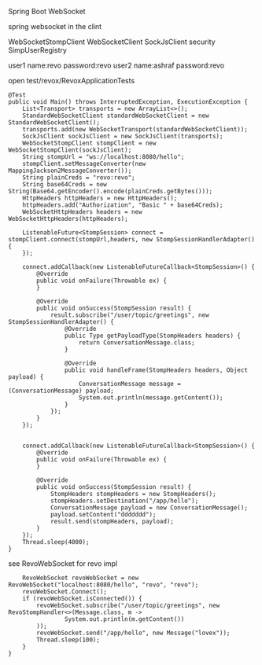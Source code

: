 Spring Boot  WebSocket

spring websocket in the clint 

WebSocketStompClient    WebSocketClient     SockJsClient security   SimpUserRegistry

user1  name:revo     password:revo
user2  name:ashraf   password:revo

open test/revox/RevoxApplicationTests

    @Test
    public void Main() throws InterruptedException, ExecutionException {
        List<Transport> transports = new ArrayList<>();
        StandardWebSocketClient standardWebSocketClient = new StandardWebSocketClient();
        transports.add(new WebSocketTransport(standardWebSocketClient));
        SockJsClient sockJsClient = new SockJsClient(transports);
        WebSocketStompClient stompClient = new WebSocketStompClient(sockJsClient);
        String stompUrl = "ws://localhost:8080/hello";
        stompClient.setMessageConverter(new MappingJackson2MessageConverter());
        String plainCreds = "revo:revo";
        String base64Creds = new String(Base64.getEncoder().encode(plainCreds.getBytes()));
        HttpHeaders httpHeaders = new HttpHeaders();
        httpHeaders.add("Authorization", "Basic " + base64Creds);
        WebSocketHttpHeaders headers = new WebSocketHttpHeaders(httpHeaders);

        ListenableFuture<StompSession> connect = stompClient.connect(stompUrl,headers, new StompSessionHandlerAdapter() {
        });

        connect.addCallback(new ListenableFutureCallback<StompSession>() {
            @Override
            public void onFailure(Throwable ex) {
            }

            @Override
            public void onSuccess(StompSession result) {
                result.subscribe("/user/topic/greetings", new StompSessionHandlerAdapter() {
                    @Override
                    public Type getPayloadType(StompHeaders headers) {
                        return ConversationMessage.class;
                    }

                    @Override
                    public void handleFrame(StompHeaders headers, Object payload) {
                        ConversationMessage message = (ConversationMessage) payload;
                        System.out.println(message.getContent());
                    }
                });
            }
        });


        connect.addCallback(new ListenableFutureCallback<StompSession>() {
            @Override
            public void onFailure(Throwable ex) {
            }

            @Override
            public void onSuccess(StompSession result) {
                StompHeaders stompHeaders = new StompHeaders();
                stompHeaders.setDestination("/app/hello");
                ConversationMessage payload = new ConversationMessage();
                payload.setContent("ddddddd");
                result.send(stompHeaders, payload);
            }
        });
        Thread.sleep(4000);
    }






see  RevoWebSocket   for revo impl


        RevoWebSocket revoWebSocket = new RevoWebSocket("localhost:8080/hello", "revo", "revo");
        revoWebSocket.Connect();
        if (revoWebSocket.isConnected()) {
            revoWebSocket.subscribe("/user/topic/greetings", new RevoStompHandler<>(Message.class, m ->
                    System.out.println(m.getContent())
            ));
            revoWebSocket.send("/app/hello", new Message("lovex"));
            Thread.sleep(100);
        }
    }

